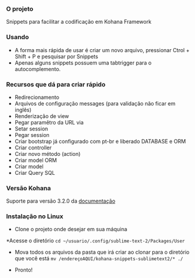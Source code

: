 ### O projeto

Snippets para facilitar a codificação em Kohana Framework

### Usando

* A forma mais rápida de usar é criar um novo arquivo, pressionar Ctrol + Shift + P e pesquisar por Snippets
* Apenas alguns snippets possuem uma tabtrigger para o autocomplemento.

### Recursos que dá para criar rápido

* Redirecionamento
* Arquivos de configuração messages (para validação não ficar em inglês)
* Renderização de view
* Pegar paramêtro da URL via
* Setar session
* Pegar session
* Criar bootstrap já configurado com pt-br e liberado DATABASE e ORM
* Criar controller
* Criar novo método (action)
* Criar model ORM
* Criar model
* Criar Query SQL

### Versão Kohana 

Suporte para versão 3.2.0 da [documentação](http://kohanaframework.org/3.2/guide "documentação")

### Instalação no Linux

* Clone o projeto onde desejar em sua máquina

*Acesse o diretório 
`cd ~/usuario/.config/sublime-text-2/Packages/User`

* Mova todos os arquivos da pasta que irá criar ao clonar para o diretório que você está
`mv /endereçoAQUI/kohana-snippets-sublimetext2/* ./`

* Pronto!

